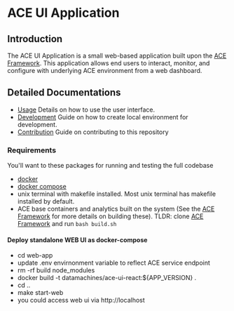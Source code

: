 # ACE UI Application
##  Introduction
The ACE UI Application is a small web-based application built upon the [ACE Framework](http://github.com/usnistgov/ace). This application allows end users to interact, monitor, and configure with underlying ACE environment from a web dashboard.

## Detailed Documentations 
* [Usage](docs/USAGE.md) Details on how to use the user interface.
* [Development](docs/DEVELOPMENT.md) Guide on how to create local environment for development.
* [Contribution](CONTRIBUTING.md) Guide on contributing to this repository



### Requirements

You'll want to these packages for running and testing the full codebase

* [docker](https://docs.docker.com/get-docker/)
* [docker compose](https://docs.docker.com/compose/install/)
* unix terminal with makefile installed. Most unix terminal has makefile installed by default. 
* ACE base containers and analytics built on the system (See the [ACE Framework](http://github.com/usnistgov/ace) for 
  more details on building these). TLDR: clone [ACE Framework](http://github.com/usnistgov/ace) and run `bash build.sh`
#### Deploy standalone WEB UI as docker-compose

*  cd web-app
*  update .env envirnonment variable to reflect ACE service endpoint
*  rm -rf build node_modules
*  docker build -t datamachines/ace-ui-react:${APP_VERSION} .
*  cd ..
*  make start-web
*  you could access web ui via http://localhost

